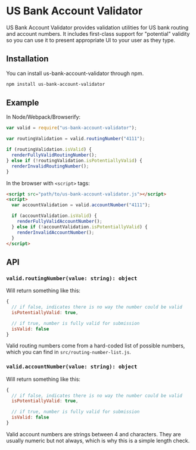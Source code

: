# US Bank Account Validator

US Bank Account Validator provides validation utilities for US bank routing and account numbers. It includes first-class support for "potential" validity so you can use it to present appropriate UI to your user as they type.

## Installation

You can install us-bank-account-validator through npm.

```sh
npm install us-bank-account-validator
```

## Example

In Node/Webpack/Browserify:

```js
var valid = require("us-bank-account-validator");

var routingValidation = valid.routingNumber("4111");

if (routingValidation.isValid) {
  renderFullyValidRoutingNumber();
} else if (!routingValidation.isPotentiallyValid) {
  renderInvalidRoutingNumber();
}
```

In the browser with `<script>` tags:

```html
<script src="path/to/us-bank-account-validator.js"></script>
<script>
  var accountValidation = valid.accountNumber("4111");

  if (accountValidation.isValid) {
    renderFullyValidAccountNumber();
  } else if (!accountValidation.isPotentiallyValid) {
    renderInvalidAccountNumber();
  }
</script>
```

## API

### `valid.routingNumber(value: string): object`

Will return something like this:

```js
{
  // if false, indicates there is no way the number could be valid
  isPotentiallyValid: true,

  // if true, number is fully valid for submission
  isValid: false
}
```

Valid routing numbers come from a hard-coded list of possible numbers, which you can find in `src/routing-number-list.js`.

### `valid.accountNumber(value: string): object`

Will return something like this:

```js
{
  // if false, indicates there is no way the number could be valid
  isPotentiallyValid: true,

  // if true, number is fully valid for submission
  isValid: false
}
```

Valid account numbers are strings between 4 and characters. They are usually numeric but not always, which is why this is a simple length check.
